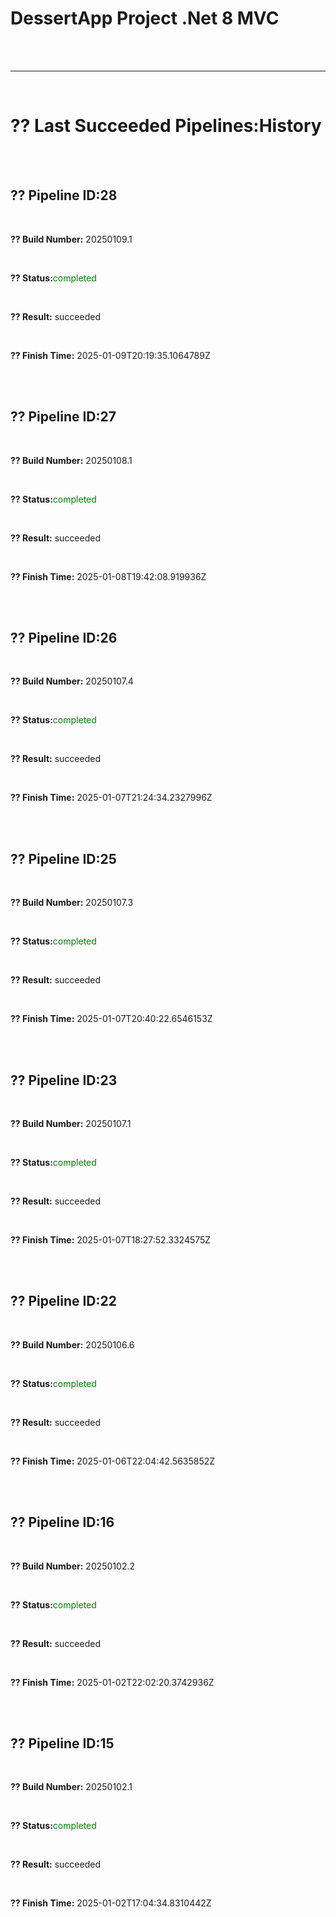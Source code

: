 <h1>DessertApp Project .Net 8 MVC</h1><br /><br /><hr /><br /><h1>?? Last Succeeded Pipelines:History</h1><br /><br /><h2>?? Pipeline ID:28</h2><br /><p><strong>?? Build Number:</strong> 20250109.1</p><br /><p><strong>?? Status:</strong><span style='color:green;'>completed</span></p><br /><p><strong>?? Result:</strong> succeeded</p><br /><p><strong>?? Finish Time:</strong> 2025-01-09T20:19:35.1064789Z</p><br /><br /><h2>?? Pipeline ID:27</h2><br /><p><strong>?? Build Number:</strong> 20250108.1</p><br /><p><strong>?? Status:</strong><span style='color:green;'>completed</span></p><br /><p><strong>?? Result:</strong> succeeded</p><br /><p><strong>?? Finish Time:</strong> 2025-01-08T19:42:08.919936Z</p><br /><br /><h2>?? Pipeline ID:26</h2><br /><p><strong>?? Build Number:</strong> 20250107.4</p><br /><p><strong>?? Status:</strong><span style='color:green;'>completed</span></p><br /><p><strong>?? Result:</strong> succeeded</p><br /><p><strong>?? Finish Time:</strong> 2025-01-07T21:24:34.2327996Z</p><br /><br /><h2>?? Pipeline ID:25</h2><br /><p><strong>?? Build Number:</strong> 20250107.3</p><br /><p><strong>?? Status:</strong><span style='color:green;'>completed</span></p><br /><p><strong>?? Result:</strong> succeeded</p><br /><p><strong>?? Finish Time:</strong> 2025-01-07T20:40:22.6546153Z</p><br /><br /><h2>?? Pipeline ID:23</h2><br /><p><strong>?? Build Number:</strong> 20250107.1</p><br /><p><strong>?? Status:</strong><span style='color:green;'>completed</span></p><br /><p><strong>?? Result:</strong> succeeded</p><br /><p><strong>?? Finish Time:</strong> 2025-01-07T18:27:52.3324575Z</p><br /><br /><h2>?? Pipeline ID:22</h2><br /><p><strong>?? Build Number:</strong> 20250106.6</p><br /><p><strong>?? Status:</strong><span style='color:green;'>completed</span></p><br /><p><strong>?? Result:</strong> succeeded</p><br /><p><strong>?? Finish Time:</strong> 2025-01-06T22:04:42.5635852Z</p><br /><br /><h2>?? Pipeline ID:16</h2><br /><p><strong>?? Build Number:</strong> 20250102.2</p><br /><p><strong>?? Status:</strong><span style='color:green;'>completed</span></p><br /><p><strong>?? Result:</strong> succeeded</p><br /><p><strong>?? Finish Time:</strong> 2025-01-02T22:02:20.3742936Z</p><br /><br /><h2>?? Pipeline ID:15</h2><br /><p><strong>?? Build Number:</strong> 20250102.1</p><br /><p><strong>?? Status:</strong><span style='color:green;'>completed</span></p><br /><p><strong>?? Result:</strong> succeeded</p><br /><p><strong>?? Finish Time:</strong> 2025-01-02T17:04:34.8310442Z</p><br /><br />
